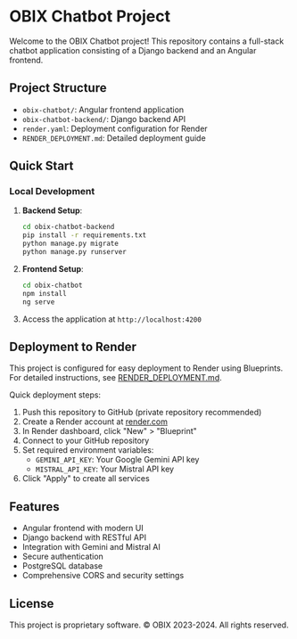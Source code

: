 # OBIX Chatbot Project

Welcome to the OBIX Chatbot project! This repository contains a full-stack chatbot application consisting of a Django backend and an Angular frontend.

## Project Structure

- `obix-chatbot/`: Angular frontend application
- `obix-chatbot-backend/`: Django backend API
- `render.yaml`: Deployment configuration for Render
- `RENDER_DEPLOYMENT.md`: Detailed deployment guide

## Quick Start

### Local Development

1. **Backend Setup**:
   ```bash
   cd obix-chatbot-backend
   pip install -r requirements.txt
   python manage.py migrate
   python manage.py runserver
   ```

2. **Frontend Setup**:
   ```bash
   cd obix-chatbot
   npm install
   ng serve
   ```

3. Access the application at `http://localhost:4200`

## Deployment to Render

This project is configured for easy deployment to Render using Blueprints. For detailed instructions, see [RENDER_DEPLOYMENT.md](RENDER_DEPLOYMENT.md).

Quick deployment steps:

1. Push this repository to GitHub (private repository recommended)
2. Create a Render account at [render.com](https://render.com/)
3. In Render dashboard, click "New" > "Blueprint"
4. Connect to your GitHub repository
5. Set required environment variables:
   - `GEMINI_API_KEY`: Your Google Gemini API key
   - `MISTRAL_API_KEY`: Your Mistral API key
6. Click "Apply" to create all services

## Features

- Angular frontend with modern UI
- Django backend with RESTful API
- Integration with Gemini and Mistral AI
- Secure authentication
- PostgreSQL database
- Comprehensive CORS and security settings

## License

This project is proprietary software. © OBIX 2023-2024. All rights reserved. 